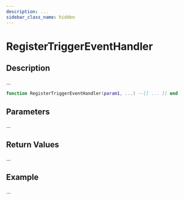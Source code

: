 ```yaml
---
description: ...
sidebar_class_name: hidden
---
```


# RegisterTriggerEventHandler

## Description

...

```lua
function RegisterTriggerEventHandler(param1, ...) --[[ ... ]] end
```

## Parameters

...

## Return Values

...

## Example

...

